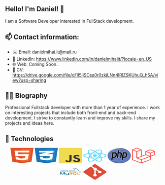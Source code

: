 ## Hello! I'm Daniel! 👋


I am a Software Developer interested in FullStack development.


## 📫 Contact information:
- ✉️ Email: danielmihai.it@mail.ru 
- 🔗 LinkedIn: https://www.linkedin.com/in/danielmihaiit/?locale=en_US
- 🌐 Web: Coming Soon..
- 📝 CV: https://drive.google.com/file/d/1I5ljSCsa0r0zkjLNn4lRlZSKUhuQ_h5A/view?usp=sharing


## 👨‍💻 Biography
Professional Fullstack developer with more than 1 year of experience. I work on interesting projects that include both front-end and back-end development. I strive to constantly learn and improve my skills. I share my projects and ideas here.

## 🧩 Technologies
<p align="center">
    <img src="images/html.svg" alt="HTML" width="75" height="50"/>
    <img src="images/css.svg" alt="CSS" width="75" height="50"/>
    <img src="images/js.svg" alt="JavaScript" width="75" height="50"/>
    <img src="images/react.svg" alt="ReactJS" width="75" height="50"/>
    <img src="images/php2.png" alt="PHP" width="75" height="50"/>
    <img src="images/laravel.svg" alt="Laravel" width="75" height="50"/>
    <img src="images/mysql.svg" alt="mySQL" width="75" height="50"/>
    <img src="images/git.svg" alt="Git" width="75" height="50"/>
</p>
